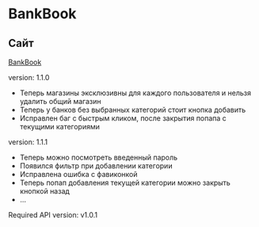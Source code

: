 # BankBook

## Сайт
[BankBook](https://bankbook.site/)

version: 1.1.0
- Теперь магазины эксклюзивны для каждого пользователя и нельзя удалить общий магазин
- Теперь у банков без выбранных категорий стоит кнопка добавить
- Исправлен баг с быстрым кликом, после закрытия попапа с текущими категориями

version: 1.1.1
- Теперь можно посмотреть введенный пароль
- Появился фильтр при добавлении категории
- Исправлена ошибка с фавиконкой
- Теперь попап добавления текущей категории можно закрыть кнопкой назад
- ...

Required API version: v1.0.1